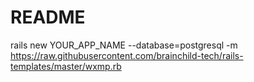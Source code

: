 # README
rails new YOUR_APP_NAME --database=postgresql -m https://raw.githubusercontent.com/brainchild-tech/rails-templates/master/wxmp.rb
